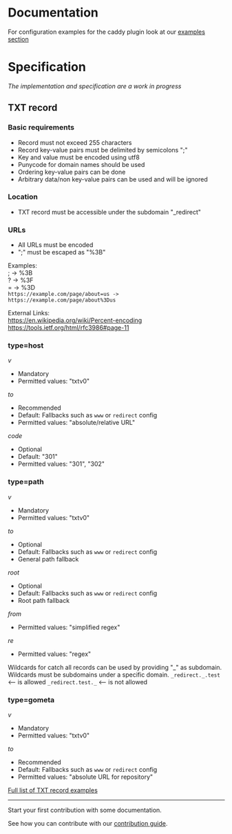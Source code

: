 <!--
Copyright 2017 - The TXTDirect Authors

This work is licensed under a Creative Commons Attribution-ShareAlike 4.0 International License;
you may not use this file except in compliance with the License.
You may obtain a copy of the License at
    https://creativecommons.org/licenses/by-sa/4.0/legalcode
Unless required by applicable law or agreed to in writing, documentation
distributed under the License is distributed on an "AS IS" BASIS,
WITHOUT WARRANTIES OR CONDITIONS OF ANY KIND, either express or implied.
See the License for the specific language governing permissions and
limitations under the License.
-->

# Documentation

For configuration examples for the caddy plugin look at our [examples section](/examples/README.md#configuration)

# Specification
*The implementation and specification are a work in progress*

## TXT record
### Basic requirements
* Record must not exceed 255 characters
* Record key-value pairs must be delimited by semicolons ";"
* Key and value must be encoded using utf8
* Punycode for domain names should be used
* Ordering key-value pairs can be done
* Arbitrary data/non key-value pairs can be used and will be ignored

### Location
* TXT record must be accessible under the subdomain "\_redirect"

### URLs
* All URLs must be encoded
* ";" must be escaped as "%3B"

Examples:  
    ; -> %3B  
    ? -> %3F  
    = -> %3D  
`https://example.com/page/about=us -> https://example.com/page/about%3Dus`

External Links:  
    https://en.wikipedia.org/wiki/Percent-encoding  
    https://tools.ietf.org/html/rfc3986#page-11

### type=host
*v*
* Mandatory
* Permitted values: "txtv0"

*to*
* Recommended
* Default: Fallbacks such as `www` or `redirect` config
* Permitted values: "absolute/relative URL"

*code*
* Optional
* Default: "301"
* Permitted values: "301", "302"

### type=path
*v*
* Mandatory
* Permitted values: "txtv0"

*to*
* Optional
* Default: Fallbacks such as `www` or `redirect` config
* General path fallback

*root*
* Optional
* Default: Fallbacks such as `www` or `redirect` config
* Root path fallback

*from*
* Permitted values: "simplified regex"

*re*
* Permitted values: "regex"

Wildcards for catch all records can be used by providing "\_" as subdomain.  
Wildcards must be subdomains under a specific domain.
  `_redirect._.test` <-- is allowed
  `_redirect.test._` <-- is not allowed
  
### type=gometa
*v*
* Mandatory
* Permitted values: "txtv0"

*to*
* Recommended
* Default: Fallbacks such as `www` or `redirect` config
* Permitted values: "absolute URL for repository"

<!--
The specifics especially concerning the dep registry idea need to be fleshed out.

## type=dep
*v*
* Mandatory
* Possible values: "txtv0"

*to*
* Recommended
* Default: Last plain value "v=txtv0;to=github.com/user/package" == "v=txtv0;example.com/user/package"
* Possible values: "absolute URL pointing to the package root"

### type=dockerv2
*v*
* Mandatory
* Possible values: "txtv0"

*to*
* Recommended
* Default: Last plain value "v=txtv0;to=example.com" == "v=txtv0;example.com"
* Possible values: "absolute/relative URL"
-->

[Full list of TXT record examples](/examples/README.md#txt-record)

---

Start your first contribution with some documentation.

See how you can contribute with our [contribution guide](/CONTRIBUTING.md).

